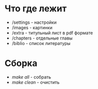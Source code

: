 # Что где лежит

* /settings - настройки
* /images - картинки
* /extra - титульный лист в pdf формате
* /chapters - отдельные главы
* /biblio - список литературы

# Сборка

* *make all* - собрать
* *make clean* - очистить
